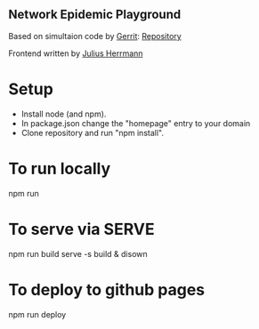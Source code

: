 ## Network Epidemic Playground
Based on simultaion code by [Gerrit](https://github.com/gerritgr): [Repository](https://github.com/gerritgr/NetworkEpidemicPlayground/blob/main/app.py)

Frontend written by [Julius Herrmann](https://github.com/JuliusHerrmann)
# Setup
- Install node (and npm).
- In package.json change the "homepage" entry to your domain
- Clone repository and run "npm install".

# To run locally
npm run

# To serve via SERVE
npm run build
serve -s build & disown

# To deploy to github pages
npm run deploy
